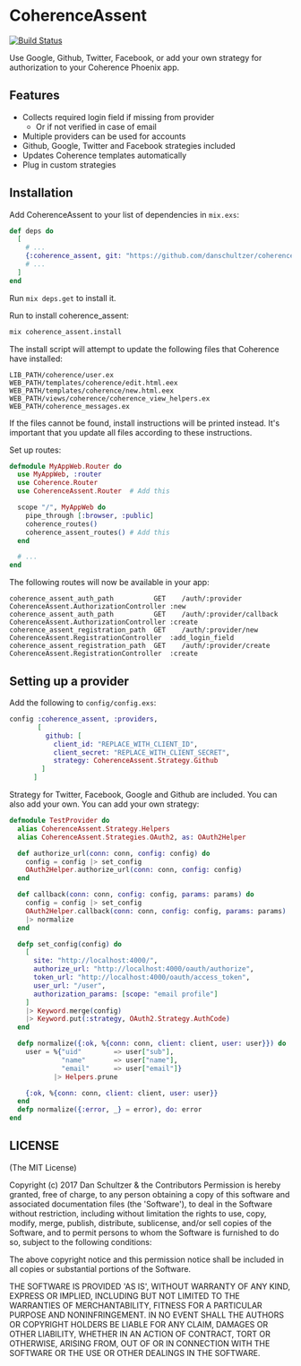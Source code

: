 # CoherenceAssent

[![Build Status](https://travis-ci.org/danschultzer/coherence_assent.svg?branch=master)](https://travis-ci.org/danschultzer/coherence_assent)

Use Google, Github, Twitter, Facebook, or add your own strategy for authorization to your Coherence Phoenix app.

## Features

* Collects required login field if missing from provider
  * Or if not verified in case of email
* Multiple providers can be used for accounts
* Github, Google, Twitter and Facebook strategies included
* Updates Coherence templates automatically
* Plug in custom strategies

## Installation

Add CoherenceAssent to your list of dependencies in `mix.exs`:

```elixir
def deps do
  [
    # ...
    {:coherence_assent, git: "https://github.com/danschultzer/coherence_assent.git"}
    # ...
  ]
end
```

Run `mix deps.get` to install it.

Run to install coherence_assent:

```bash
mix coherence_assent.install
```

The install script will attempt to update the following files that Coherence have installed:

```
LIB_PATH/coherence/user.ex
WEB_PATH/templates/coherence/edit.html.eex
WEB_PATH/templates/coherence/new.html.eex
WEB_PATH/views/coherence/coherence_view_helpers.ex
WEB_PATH/coherence_messages.ex
```

If the files cannot be found, install instructions will be printed instead. It's important that you update all files according to these instructions.

Set up routes:

```elixir
defmodule MyAppWeb.Router do
  use MyAppWeb, :router
  use Coherence.Router
  use CoherenceAssent.Router  # Add this

  scope "/", MyAppWeb do
    pipe_through [:browser, :public]
    coherence_routes()
    coherence_assent_routes() # Add this
  end

  # ...
end
```

The following routes will now be available in your app:

```
coherence_assent_auth_path          GET    /auth/:provider            CoherenceAssent.AuthorizationController :new
coherence_assent_auth_path          GET    /auth/:provider/callback   CoherenceAssent.AuthorizationController :create
coherence_assent_registration_path  GET    /auth/:provider/new        CoherenceAssent.RegistrationController  :add_login_field
coherence_assent_registration_path  GET    /auth/:provider/create     CoherenceAssent.RegistrationController  :create
```

## Setting up a provider

Add the following to `config/config.exs`:

```elixir
config :coherence_assent, :providers,
       [
         github: [
           client_id: "REPLACE_WITH_CLIENT_ID",
           client_secret: "REPLACE_WITH_CLIENT_SECRET",
           strategy: CoherenceAssent.Strategy.Github
        ]
      ]
```

Strategy for Twitter, Facebook, Google and Github are included. You can also add your own. You can add your own strategy:

```elixir
defmodule TestProvider do
  alias CoherenceAssent.Strategy.Helpers
  alias CoherenceAssent.Strategies.OAuth2, as: OAuth2Helper

  def authorize_url(conn: conn, config: config) do
    config = config |> set_config
    OAuth2Helper.authorize_url(conn: conn, config: config)
  end

  def callback(conn: conn, config: config, params: params) do
    config = config |> set_config
    OAuth2Helper.callback(conn: conn, config: config, params: params)
    |> normalize
  end

  defp set_config(config) do
    [
      site: "http://localhost:4000/",
      authorize_url: "http://localhost:4000/oauth/authorize",
      token_url: "http://localhost:4000/oauth/access_token",
      user_url: "/user",
      authorization_params: [scope: "email profile"]
    ]
    |> Keyword.merge(config)
    |> Keyword.put(:strategy, OAuth2.Strategy.AuthCode)
  end

  defp normalize({:ok, %{conn: conn, client: client, user: user}}) do
    user = %{"uid"        => user["sub"],
             "name"       => user["name"],
             "email"      => user["email"]}
           |> Helpers.prune

    {:ok, %{conn: conn, client: client, user: user}}
  end
  defp normalize({:error, _} = error), do: error
end
```

## LICENSE

(The MIT License)

Copyright (c) 2017 Dan Schultzer & the Contributors Permission is hereby granted, free of charge, to any person obtaining a copy of this software and associated documentation files (the 'Software'), to deal in the Software without restriction, including without limitation the rights to use, copy, modify, merge, publish, distribute, sublicense, and/or sell copies of the Software, and to permit persons to whom the Software is furnished to do so, subject to the following conditions:

The above copyright notice and this permission notice shall be included in all copies or substantial portions of the Software.

THE SOFTWARE IS PROVIDED 'AS IS', WITHOUT WARRANTY OF ANY KIND, EXPRESS OR IMPLIED, INCLUDING BUT NOT LIMITED TO THE WARRANTIES OF MERCHANTABILITY, FITNESS FOR A PARTICULAR PURPOSE AND NONINFRINGEMENT. IN NO EVENT SHALL THE AUTHORS OR COPYRIGHT HOLDERS BE LIABLE FOR ANY CLAIM, DAMAGES OR OTHER LIABILITY, WHETHER IN AN ACTION OF CONTRACT, TORT OR OTHERWISE, ARISING FROM, OUT OF OR IN CONNECTION WITH THE SOFTWARE OR THE USE OR OTHER DEALINGS IN THE SOFTWARE.
